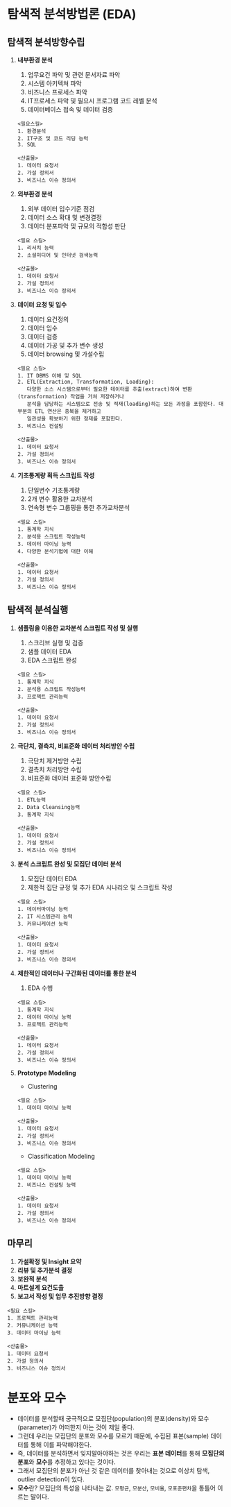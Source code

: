 탐색적 분석방법론 (EDA)
=====

## 탐색적 분석방향수립


1. **내부환경 분석**

   1. 업무요건 파악 및 관련 문서자료 파악
   1. 시스템 아키텍쳐 파악
   1. 비즈니스 프로세스 파악
   1. IT프로세스 파악 및 필요시 프로그램 코드 레벨 분석
   1. 데이터베이스 접속 및 데이터 검증

	```
	<필요스킬>
	1. 환경분석
	2. IT구조 및 코드 리딩 능력
	3. SQL
	
	<산출물>
	1. 데이터 요청서
	2. 가설 정의서
	3. 비즈니스 이슈 정의서
	```


1. **외부환경 분석**

   1. 외부 데이터 입수기준 점검
   1. 데이터 소스 확대 및 변경결정
   1. 데이터 분포파악 및 규모의 적합성 판단

	```
	<필요 스킬>
	1. 리서치 능력
	2. 소셜미디어 및 인터넷 검색능력
	
	<산출물>
	1. 데이터 요청서
	2. 가설 정의서
	3. 비즈니스 이슈 정의서
	```
 

1. **데이터 요청 및 입수**

   1. 데이터 요건정의
   1. 데이터 입수
   1. 데이터 검증
   1. 데이터 가공 및 추가 변수 생성
   1. 데이터 browsing 및 가설수립

	```
	<필요 스킬>
	1. IT DBMS 이해 및 SQL
	2. ETL(Extraction, Transformation, Loading): 
	   다양한 소스 시스템으로부터 필요한 데이터를 추출(extract)하여 변환(transformation) 작업을 거쳐 저장하거나 
	   분석을 담당하는 시스템으로 전송 및 적재(loading)하는 모든 과정을 포함한다. 대부분의 ETL 연산은 중복을 제거하고 
	   일관성을 확보하기 위한 정제를 포함한다.
	3. 비즈니스 컨설팅
	
	<산출물>
	1. 데이터 요청서
	2. 가설 정의서
	3. 비즈니스 이슈 정의서
	```
 

1. **기초통계량 획득 스크립트 작성**

   1. 단일변수 기초통계량
   1. 2개 변수 활용한 교차분석
   1. 연속형 변수 그룹핑을 통한 추가교차분석

	```
	<필요 스킬>
	1. 통계학 지식
	2. 분석용 스크립트 작성능력
	3. 데이터 마이닝 능력
	4. 다양한 분석기법에 대한 이해
	
	<산출물>
	1. 데이터 요청서
	2. 가설 정의서
	3. 비즈니스 이슈 정의서
	````
 

## 탐색적 분석실행

1. **샘플링을 이용한 교차분석 스크립트 작성 및 실행**

   1. 스크리브 실행 및 검증
   1. 샘플 데이터 EDA
   1. EDA 스크립트 완성

	```
	<필요 스킬>
	1. 통계학 지식
	2. 분석용 스크립트 작성능력
	3. 프로젝트 관리능력
	
	<산출물>
	1. 데이터 요청서
	2. 가설 정의서
	3. 비즈니스 이슈 정의서
	```


1. **극단치, 결측치, 비표준화 데이터 처리방안 수립**

   1. 극단치 제거방안 수립
   1. 결측치 처리방안 수립
   1. 비표준화 데이터 표준화 방안수립

	```
	<필요 스킬>
	1. ETL능력
	2. Data Cleansing능력
	3. 통계학 지식
	
	<산출물>
	1. 데이터 요청서
	2. 가설 정의서
	3. 비즈니스 이슈 정의서
	```


1. **분석 스크립트 완성 및 모집단 데이터 분석**

   1. 모집단 데이터 EDA
   1. 제한적 집단 규정 및 추가 EDA 시나리오 및 스크립트 작성

	```
	<필요 스킬>
	1. 데이터마이닝 능력
	2. IT 시스템관리 능력
	3. 커뮤니케이션 능력
	
	<산출물>
	1. 데이터 요청서
	2. 가설 정의서
	3. 비즈니스 이슈 정의서
	```
 

1. **제한적인 데이터나 구간화된 데이터를 통한 분석**

   1. EDA 수행

	```
	<필요 스킬>
	1. 통계학 지식
	2. 데이터 마이닝 능력
	3. 프로젝트 관리능력
	
	<산출물>
	1. 데이터 요청서
	2. 가설 정의서
	3. 비즈니스 이슈 정의서
	```
 

1. **Prototype Modeling**

   - Clustering

	```
	<필요 스킬>
	1. 데이터 마이닝 능력
	
	<산출물>
	1. 데이터 요청서
	2. 가설 정의서
	3. 비즈니스 이슈 정의서
	```

   - Classification Modeling

	```
	<필요 스킬>
	1. 데이터 마이닝 능력
	2. 비즈니스 컨설팅 능력
	
	<산출물>
	1. 데이터 요청서
	2. 가설 정의서
	3. 비즈니스 이슈 정의서
	```


## 마무리

1. **가설확정 및 Insight 요약**
1. **리뷰 및 추가분석 결정**
1. **보완적 분석**
1. **마트설계 요건도출**
1. **보고서 작성 및 업무 추진방향 결정**

```
<필요 스킬>
1. 프로젝트 관리능력
2. 커뮤니케이션 능력
3. 데이터 마이닝 능력
	
<산출물>
1. 데이터 요청서
2. 가설 정의서
3. 비즈니스 이슈 정의서
```


분포와 모수
=====

- 데이터를 분석할때 궁극적으로 모집단(population)의 분포(density)와 모수(parameter)가 어떠한지 아는 것이 제일 좋다. 
- 그런데 우리는 모집단의 분포와 모수를 모르기 때문에, 수집된 표본(sample) 데이터를 통해 이를 파악해야한다. 
- 즉, 데이터를 분석하면서 잊지말아야하는 것은 우리는 **표본 데이터**를 통해 **모집단의 분포**와 **모수**를 추정하고 있다는 것이다. 
- 그래서 모집단의 분포가 아닌 것 같은 데이터를 찾아내는 것으로 이상치 탐색, outlier detection이 있다.
- **모수**란? 모집단의 특성을 나타내는 값. `모평균`, `모분산`, `모비율`, `모표준편차`을 통틀어 이르는 말이다.
